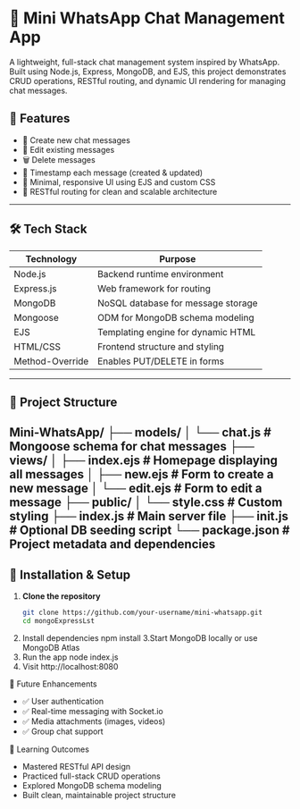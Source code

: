# 💬 Mini WhatsApp Chat Management App

A lightweight, full-stack chat management system inspired by WhatsApp. Built using Node.js, Express, MongoDB, and EJS, this project demonstrates CRUD operations, RESTful routing, and dynamic UI rendering for managing chat messages.

## 🚀 Features

- 📨 Create new chat messages
- 📝 Edit existing messages
- 🗑️ Delete messages
- 🧾 Timestamp each message (created & updated)
- 🎨 Minimal, responsive UI using EJS and custom CSS
- 📁 RESTful routing for clean and scalable architecture

---
## 🛠️ Tech Stack

| Technology     | Purpose                          |
|----------------|----------------------------------|
| Node.js        | Backend runtime environment      |
| Express.js     | Web framework for routing        |
| MongoDB        | NoSQL database for message storage |
| Mongoose       | ODM for MongoDB schema modeling  |
| EJS            | Templating engine for dynamic HTML |
| HTML/CSS       | Frontend structure and styling   |
| Method-Override| Enables PUT/DELETE in forms      |

---
## 📂 Project Structure
Mini-WhatsApp/ ├── models/ │   └── chat.js         # Mongoose schema for chat messages ├── views/ │   ├── index.ejs       # Homepage displaying all messages │   ├── new.ejs         # Form to create a new message │   └── edit.ejs        # Form to edit a message ├── public/ │   └── style.css       # Custom styling ├── index.js            # Main server file ├── init.js             # Optional DB seeding script └── package.json        # Project metadata and dependencies
---

## 🧪 Installation & Setup

1. **Clone the repository**
   ```bash
   git clone https://github.com/your-username/mini-whatsapp.git
   cd mongoExpressLst
2. Install dependencies
npm install
3.Start MongoDB locally or use MongoDB Atlas
4. Run the app
node index.js
 5. Visit
http://localhost:8080

📌 Future Enhancements
- ✅ User authentication
- ✅ Real-time messaging with Socket.io
- ✅ Media attachments (images, videos)
- ✅ Group chat support

🧠 Learning Outcomes
- Mastered RESTful API design
- Practiced full-stack CRUD operations
- Explored MongoDB schema modeling
- Built clean, maintainable project structure





